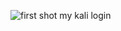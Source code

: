 ![first shot](https://github.com/user-attachments/assets/47871252-ab6c-415d-98db-6b37edb6bbc1)
my kali login
